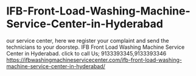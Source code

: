 # IFB-Front-Load-Washing-Machine-Service-Center-in-Hyderabad
our service center, here we register your complaint and send the technicians to your doorstep. IFB Front Load Washing Machine Service Center in Hyderabad. click to call Us; 9133393345,9133393346 https://ifbwashingmachineservicecenter.com/ifb-front-load-washing-machine-service-center-in-hyderabad/
